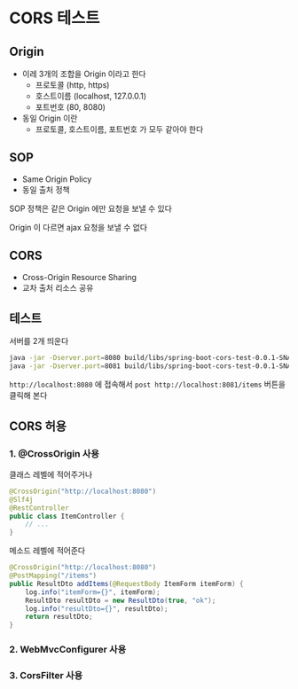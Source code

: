 # CORS 테스트

## Origin
- 이레 3개의 조합을 Origin 이라고 한다
    - 프로토콜 (http, https)
    - 호스트이름 (localhost, 127.0.0.1)
    - 포트번호 (80, 8080)
- 동일 Origin 이란
    - 프로토콜, 호스트이름, 포트번호 가 모두 같아야 한다


## SOP
- Same Origin Policy
- 동일 출처 정책

SOP 정책은 같은 Origin 에만 요청을 보낼 수 있다

Origin 이 다르면 ajax 요청을 보낼 수 없다

## CORS
- Cross-Origin Resource Sharing
- 교차 출처 리소스 공유

## 테스트
서버를 2개 띄운다
```bash
java -jar -Dserver.port=8080 build/libs/spring-boot-cors-test-0.0.1-SNAPSHOT.jar
java -jar -Dserver.port=8081 build/libs/spring-boot-cors-test-0.0.1-SNAPSHOT.jar
```

`http://localhost:8080` 에 접속해서 `post http://localhost:8081/items` 버튼을 클릭해 본다


## CORS 허용

### 1. @CrossOrigin 사용

클래스 레벨에 적어주거나
```java
@CrossOrigin("http://localhost:8080")
@Slf4j
@RestController
public class ItemController {
    // ...
}
```

메소드 레벨에 적어준다
```java
@CrossOrigin("http://localhost:8080")
@PostMapping("/items")
public ResultDto addItems(@RequestBody ItemForm itemForm) {
    log.info("itemForm={}", itemForm);
    ResultDto resultDto = new ResultDto(true, "ok");
    log.info("resultDto={}", resultDto);
    return resultDto;
}
```

### 2. WebMvcConfigurer 사용



### 3. CorsFilter 사용



